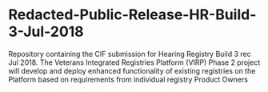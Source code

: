 # Redacted-Public-Release-HR-Build-3-Jul-2018
Repository containing the CIF submission for Hearing Registry Build 3 rec Jul 2018.
The Veterans Integrated Registries Platform (VIRP) Phase 2 project will develop and deploy enhanced functionality of existing registries on the Platform based on requirements from individual registry Product Owners